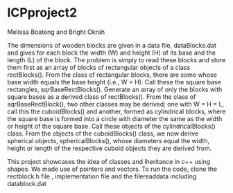 # ICPproject2
Melissa Boateng and Bright Okrah

The dimensions of wooden blocks are given in a data file, dataBlocks.dat and gives for each block
the width (W) and height (H) of its base and the length (L) of the block. The problem is simply
to read these blocks and store them first as an array of blocks of rectangular objects of a class
rectBlocks().
From the class of rectangular blocks, there are some whose base width equals the base height
(i.e., W = H). Call these the square base rectangles, sqrBaseRectBlocks(). Generate an array of
only the blocks with square bases as a derived class of rectBlocks().
From the class of sqrBaseRectBlock(), two other classes may be derived; one with W = H =
L, call this the cuboidBlocks() and another, formed as cylindrical blocks, where the square base is
formed into a circle with diameter the same as the width or height of the square base. Call these
objects of the cylindricalBlocks() class.
From the objects of the cuboidBlocks() class, we now derive spherical objects, sphericalBlocks(),
whose diameters equal the width, height or length of the respective cuboid objects they are derived
from. 

This project showcases the idea of classes and iheritance in c++ using shapes. 
We made use of pointers and vectors. 
To run the code, clone the rectblock.h file , implementation file and the filereaddata including datablock.dat 
